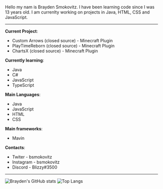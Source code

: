 Hello my nam is Brayden Smokovitz. I have been learning code since I was 13 years old. I am currenlty working on projects in Java, HTML, CSS and JavaScript.

---

**Current Project**:
- Custom Arrows (closed source) - Minecraft Plugin
- PlayTimeReborn (closed source) - Minecraft Plugin
- ChartsX (closed source) - Minecraft Plugin

**Currently learning**:
- Java
- C#
- JavaScript
- TypeScript

**Main Languages**:
- Java
- JavaScript
- HTML
- CSS

**Main frameworks**:
- Mavin

**Contacts**:
- Twiter - bsmokovitz
- Instagram - bsmokovitz
- Discord - Blizzy#3500

---
![Brayden's GitHub stats](https://github-readme-stats.vercel.app/api?username=bsmokovitz&show_icons=true&theme=react)
![Top Langs](https://github-readme-stats.vercel.app/api/top-langs/?username=bsmokovitz&layout=compact&theme=react)

